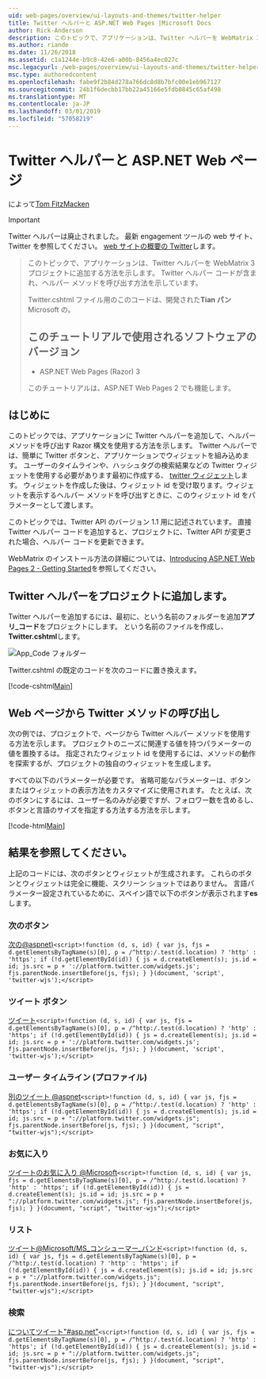 ```yaml
---
uid: web-pages/overview/ui-layouts-and-themes/twitter-helper
title: Twitter ヘルパーと ASP.NET Web Pages |Microsoft Docs
author: Rick-Anderson
description: このトピックで、アプリケーションは、Twitter ヘルパーを WebMatrix 3 プロジェクトに追加する方法を示します。 Twitter ヘルパー コードが含まれ、ヘルパーを呼び出す方法を示しています.
ms.author: riande
ms.date: 11/26/2018
ms.assetid: c1a1244e-b9c8-42e6-a00b-8456a4ec027c
msc.legacyurl: /web-pages/overview/ui-layouts-and-themes/twitter-helper
msc.type: authoredcontent
ms.openlocfilehash: fabe9f2b84d278a766dc8d8b7bfc00e1eb967127
ms.sourcegitcommit: 24b1f6decbb17bb22a45166e5fdb0845c65af498
ms.translationtype: MT
ms.contentlocale: ja-JP
ms.lasthandoff: 03/01/2019
ms.locfileid: "57058219"
---
```

<a name="twitter-helper-with-aspnet-web-pages"></a>Twitter ヘルパーと ASP.NET Web ページ
====================
によって[Tom FitzMacken](https://github.com/tfitzmac)

> [!IMPORTANT]
> Twitter ヘルパーは廃止されました。 最新 engagement ツールの web サイト、Twitter を参照してください。 [web サイトの概要の Twitter](https://developer.twitter.com/en/docs/twitter-for-websites/overview)します。

> このトピックで、アプリケーションは、Twitter ヘルパーを WebMatrix 3 プロジェクトに追加する方法を示します。 Twitter ヘルパー コードが含まれ、ヘルパー メソッドを呼び出す方法を示しています。
> 
> Twitter.cshtml ファイル用のこのコードは、開発された**Tian パン**Microsoft の。
> 
> ## <a name="software-versions-used-in-the-tutorial"></a>このチュートリアルで使用されるソフトウェアのバージョン
> 
> 
> - ASP.NET Web Pages (Razor) 3
>   
> 
> このチュートリアルは、ASP.NET Web Pages 2 でも機能します。


## <a name="introduction"></a>はじめに

このトピックでは、アプリケーションに Twitter ヘルパーを追加して、ヘルパー メソッドを呼び出す Razor 構文を使用する方法を示します。 Twitter ヘルパーでは、簡単に Twitter ボタンと、アプリケーションでウィジェットを組み込めます。 ユーザーのタイムラインや、ハッシュタグの検索結果などの Twitter ウィジェットを使用する必要があります最初に作成する、 [twitter ウィジェット](https://twitter.com/settings/widgets)します。 ウィジェットを作成した後は、ウィジェット id を受け取ります。ウィジェットを表示するヘルパー メソッドを呼び出すときに、このウィジェット id をパラメーターとして渡します。

このトピックでは、Twitter API のバージョン 1.1 用に記述されています。 直接 Twitter ヘルパー コードを追加すると、プロジェクトに、Twitter API が変更された場合、ヘルパー コードを更新できます。

WebMatrix のインストール方法の詳細については、[Introducing ASP.NET Web Pages 2 - Getting Started](../getting-started/introducing-aspnet-web-pages-2/getting-started.md)を参照してください。

## <a name="add-twitter-helper-to-your-project"></a>Twitter ヘルパーをプロジェクトに追加します。

Twitter ヘルパーを追加するには、最初に、という名前のフォルダーを追加**アプリ\_コード**をプロジェクトにします。 という名前のファイルを作成し、 **Twitter.cshtml**します。

![App_Code フォルダー](twitter-helper/_static/image1.png)

Twitter.cshtml の既定のコードを次のコードに置き換えます。

[!code-cshtml[Main](twitter-helper/samples/sample1.cshtml)]

## <a name="call-twitter-methods-from-your-web-pages"></a>Web ページから Twitter メソッドの呼び出し

次の例では、プロジェクトで、ページから Twitter ヘルパー メソッドを使用する方法を示します。 プロジェクトのニーズに関連する値を持つパラメーターの値を置換するは。 指定されたウィジェット id を使用するには、メソッドの動作を探索するが、プロジェクトの独自のウィジェットを生成します。

すべての以下のパラメーターが必要です。 省略可能なパラメーターは、ボタンまたはウィジェットの表示方法をカスタマイズに使用されます。 たとえば、次のボタンにするには、ユーザー名のみが必要ですが、フォロワー数を含めるし、ボタンと言語のサイズを指定する方法する方法を示します。

[!code-html[Main](twitter-helper/samples/sample2.html)]

## <a name="see-the-results"></a>結果を参照してください。

上記のコードには、次のボタンとウィジェットが生成されます。 これらのボタンとウィジェットは完全に機能、スクリーン ショットではありません。 言語パラメーター設定されているために、スペイン語で以下のボタンが表示されます**es**します。

### <a name="follow-button"></a>次のボタン

[次の@aspnet)](https://twitter.com/aspnet)`<script>!function (d, s, id) { var js, fjs = d.getElementsByTagName(s)[0], p = /^http:/.test(d.location) ? 'http' : 'https'; if (!d.getElementById(id)) { js = d.createElement(s); js.id = id; js.src = p + '://platform.twitter.com/widgets.js'; fjs.parentNode.insertBefore(js, fjs); } }(document, 'script', 'twitter-wjs');</script>`

### <a name="tweet-button"></a>ツイート ボタン

[ツイート](https://twitter.com/share)`<script>!function (d, s, id) { var js, fjs = d.getElementsByTagName(s)[0], p = /^http:/.test(d.location) ? 'http' : 'https'; if (!d.getElementById(id)) { js = d.createElement(s); js.id = id; js.src = p + '://platform.twitter.com/widgets.js'; fjs.parentNode.insertBefore(js, fjs); } }(document, 'script', 'twitter-wjs');</script>`

### <a name="user-timeline-profile"></a>ユーザー タイムライン (プロファイル)

[別のツイート @aspnet](https://twitter.com/aspnet)`<script>!function (d, s, id) { var js, fjs = d.getElementsByTagName(s)[0], p = /^http:/.test(d.location) ? 'http' : 'https'; if (!d.getElementById(id)) { js = d.createElement(s); js.id = id; js.src = p + "://platform.twitter.com/widgets.js"; fjs.parentNode.insertBefore(js, fjs); } }(document, "script", "twitter-wjs");</script>`

### <a name="favorites"></a>お気に入り

[ツイートのお気に入り @Microsoft](https://twitter.com/Microsoft/favorites)`<script>!function (d, s, id) { var js, fjs = d.getElementsByTagName(s)[0], p = /^http:/.test(d.location) ? 'http' : 'https'; if (!d.getElementById(id)) { js = d.createElement(s); js.id = id; js.src = p + "://platform.twitter.com/widgets.js"; fjs.parentNode.insertBefore(js, fjs); } }(document, "script", "twitter-wjs");</script>`

### <a name="list"></a>リスト

[ツイート@Microsoft/MS\_コンシューマー\_バンド](https://twitter.com/microsoft/ms-consumer-brands/)`<script>!function (d, s, id) { var js, fjs = d.getElementsByTagName(s)[0], p = /^http:/.test(d.location) ? 'http' : 'https'; if (!d.getElementById(id)) { js = d.createElement(s); js.id = id; js.src = p + "://platform.twitter.com/widgets.js"; fjs.parentNode.insertBefore(js, fjs); } }(document, "script", "twitter-wjs");</script>`

### <a name="search"></a>検索

[についてツイート&quot;#asp.net&quot;](https://twitter.com/search?q=%23asp.net)`<script>!function (d, s, id) { var js, fjs = d.getElementsByTagName(s)[0], p = /^http:/.test(d.location) ? 'http' : 'https'; if (!d.getElementById(id)) { js = d.createElement(s); js.id = id; js.src = p + "://platform.twitter.com/widgets.js"; fjs.parentNode.insertBefore(js, fjs); } }(document, "script", "twitter-wjs");</script>`
